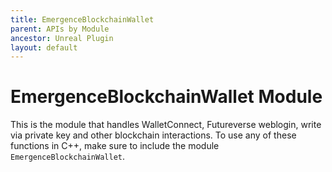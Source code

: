```yaml
---
title: EmergenceBlockchainWallet
parent: APIs by Module
ancestor: Unreal Plugin
layout: default
---
```


# EmergenceBlockchainWallet Module

This is the module that handles WalletConnect, Futureverse weblogin, write via private key and other blockchain interactions. To use any of these functions in C++, make sure to include the module `EmergenceBlockchainWallet`.
